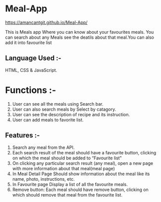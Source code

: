 # Meal-App
https://amancantgit.github.io/Meal-App/

This is Meals app Where you can know about your favourites meals. You can search about any Meals see the deatils about that meal.You can also add it into favourite list

## Language Used :- 
HTML, CSS & JavaScript. 
# Functions :-
1. User can see all the meals using Search bar.
2. User can also search meals by Select by catagory.
3. User can see the description of recipe and its instruction.
4. User can add meals to favorite list.
## Features :- 
1. Search any meal from the API.
2. Each search result of the meal should have a favourite button, clicking on which the meal should be added to “Favourite list"
3. On clicking any particular search result (any meal), open a new page with more information about that meal(meal page)
4. In Meal Detail Page Should show information about the meal like its name, photo, instructions, etc.
5. In Favourite page Display a list of all the favourite meals.
6. Remove button: Each meal should have remove button, clicking on which should remove that meal from the favourite list.
